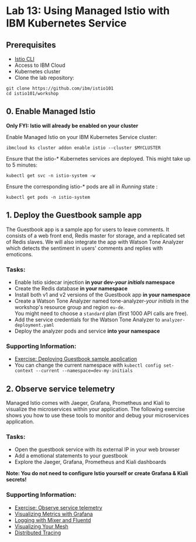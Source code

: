 # Lab 13: Using Managed Istio with IBM Kubernetes Service

## Prerequisites

- [Istio CLI](https://istio.io/latest/docs/ops/diagnostic-tools/istioctl/)
- Access to IBM Cloud
- Kubernetes cluster
- Clone the lab repository:
```
git clone https://github.com/ibm/istio101
cd istio101/workshop
```

## 0. Enable Managed Istio

**Only FYI: Istio will already be enabled on your cluster**

Enable Managed Istio on your IBM Kubernetes Service cluster:

    ibmcloud ks cluster addon enable istio --cluster $MYCLUSTER

Ensure that the istio-* Kubernetes services are deployed. This might take up to 5 minutes:

    kubectl get svc -n istio-system -w

Ensure the corresponding istio-* pods are all in *Running* state :

    kubectl get pods -n istio-system


## 1. Deploy the Guestbook sample app

The Guestbook app is a sample app for users to leave comments. It consists of a web front end, Redis master for storage, and a replicated set of Redis slaves. We will also integrate the app with Watson Tone Analyzer which detects the sentiment in users' comments and replies with emoticons.

### Tasks:

* Enable Istio sidecar injection **in your dev-*your initials* namespace**
* Create the Redis database **in your namespace**
* Install both v1 and v2 versions of the Guestbook app **in your namespace**
* Create a Watson Tone Analyzer named tone-analyzer-*your initials* in the workshop's resource group and region `eu-de`.<br />You might need to choose a `standard` plan (first 1000 API calls are free).
* Add the service credentials for the Watson Tone Analyzer to `analyzer-deployment.yaml`
* Deploy the analyzer pods and service **into your namespace**

### Supporting Information:

* [Exercise: Deploying Guestbook sample application](https://github.com/IBM/istio101/blob/master/workshop/exercise-3/README.md)
* You can change the current namespace with `kubectl config set-context --current --namespace=dev-my-initials`


## 2. Observe service telemetry

Managed Istio comes with Jaeger, Grafana, Prometheus and Kiali to visualize the microservices within your application. The following exercise shows you how to use these tools to monitor and debug your microservices application.

### Tasks:

* Open the guestbook service with its external IP in your web browser
* Add a emotional statements to your guestbook
* Explore the Jaeger, Grafana, Prometheus and Kiali dashboards

**Note: You do not need to configure Istio yourself or create Grafana & Kiali secrets!**

### Supporting Information:

* [Exercise: Observe service telemetry](https://github.com/IBM/istio101/blob/master/workshop/exercise-4/README.md)
* [Visualizing Metrics with Grafana](https://istio.io/latest/docs/tasks/observability/metrics/using-istio-dashboard/)
* [Logging with Mixer and Fluentd](https://istio.io/latest/docs/tasks/observability/mixer/logs/fluentd/)
* [Visualizing Your Mesh](https://istio.io/latest/docs/tasks/observability/kiali/)
* [Distributed Tracing](https://istio.io/latest/docs/tasks/observability/distributed-tracing/jaeger/)
